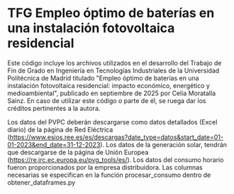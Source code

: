 # TFG Empleo óptimo de baterías en una instalación fotovoltaica residencial

Este código incluye los archivos utilizados en el desarrollo del Trabajo de Fin de Grado en Ingeniería en Tecnologías Industriales de la Universidad Politécnica de Madrid titulado "Empleo óptimo de baterías en una instalación fotovoltaica residencial: impacto económico, energético y medioambiental", publicado en septiembre de 2025 por Celia Moratalla Sainz. En caso de utilizar este código o parte de él, se ruega dar los créditos pertinentes a la autora.

Los datos del PVPC deberán descargarse como datos detallados (Excel diario) de la página de Red Eléctrica (https://www.esios.ree.es/es/descargas?date_type=datos&start_date=01-01-2023&end_date=31-12-2023). Los datos de la generación solar, tendrán que descargarse de la página de Unión Europea (https://re.jrc.ec.europa.eu/pvg_tools/es/). Los datos del consumo horario fueron proporcionados por la empresa distribuidora. Las columnas necesarias se especifican en la función procesar_consumo dentro de obtener_dataframes.py
